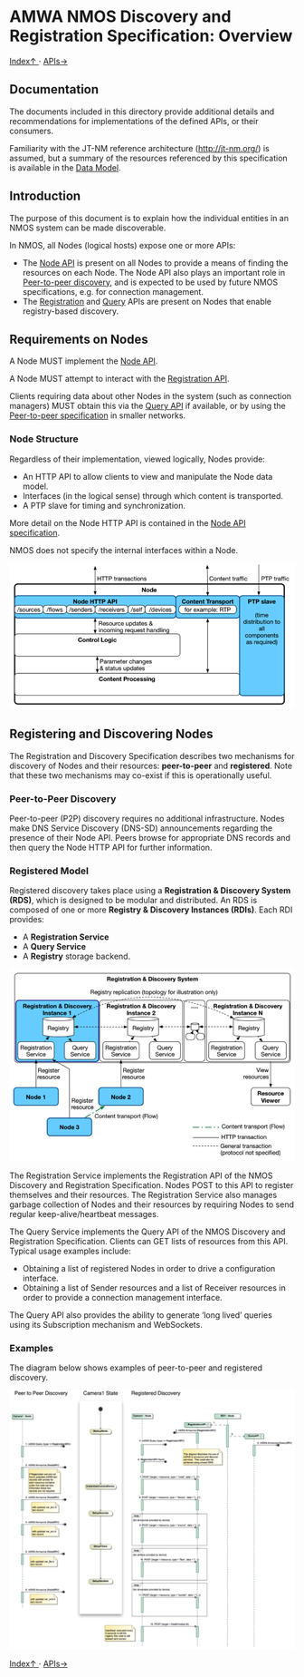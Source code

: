 # AMWA NMOS Discovery and Registration Specification: Overview

[ Index↑ ](..) · [APIs→](2.0._APIs.md)



## Documentation

The documents included in this directory provide additional details and recommendations for implementations of the defined APIs, or their consumers.

Familiarity with the JT-NM reference architecture (http://jt-nm.org/) is assumed, but a summary of the resources referenced by this specification is available in the [Data Model](5.0._Data_Model.md).

## Introduction

The purpose of this document is to explain how the individual entities in an NMOS system can be made discoverable.

In NMOS, all Nodes (logical hosts) expose one or more APIs:

* The [Node API](../APIs/NodeAPI.html) is present on all Nodes to provide a means of finding the resources on each Node. The Node API also plays an important role in [Peer-to-peer discovery](3.2._Discovery_-_Peer_to_Peer_Operation.md), and is expected to be used by future NMOS specifications, e.g. for connection management.
* The [Registration](../APIs/RegistrationAPI.html) and [Query](../APIs/QueryAPI.html) APIs are present on Nodes that enable registry-based discovery.

## Requirements on Nodes

A Node MUST implement the [Node API](../APIs/NodeAPI.html).

A Node MUST attempt to interact with the [Registration API](../APIs/RegistrationAPI.html).

Clients requiring data about other Nodes in the system (such as connection managers) MUST obtain this via the [Query API](../APIs/QueryAPI.html) if available, or by using the [Peer-to-peer specification](3.2._Discovery_-_Peer_to_Peer_Operation.md) in smaller networks.

### Node Structure

Regardless of their implementation, viewed logically, Nodes provide:

* An HTTP API to allow clients to view and manipulate the Node data model.
* Interfaces (in the logical sense) through which content is transported.
* A PTP slave for timing and synchronization.

More detail on the Node HTTP API is contained in the [Node API specification](../APIs/NodeAPI.html).

NMOS does not specify the internal interfaces within a Node.

![Node Components](images/node-components.png)

## Registering and Discovering Nodes

The Registration and Discovery Specification describes two mechanisms for discovery of Nodes and their resources: **peer-to-peer** and **registered**. Note that these two mechanisms may co-exist if this is operationally useful.

### Peer-to-Peer Discovery

Peer-to-peer (P2P) discovery requires no additional infrastructure. Nodes make DNS Service Discovery (DNS-SD) announcements regarding the presence of their Node API. Peers browse for appropriate DNS records and then query the Node HTTP API for further information.

### Registered Model

Registered discovery takes place using a **Registration & Discovery System (RDS)**, which is designed to be modular and distributed. An RDS is composed of one or more **Registry & Discovery Instances (RDIs)**. Each RDI provides:

* A **Registration Service**
* A **Query Service**
* A **Registry** storage backend.

![Registration and Discovery](images/registration-and-discovery.png)

The Registration Service implements the Registration API of the NMOS Discovery and Registration Specification. Nodes POST to this API to register themselves and their resources. The Registration Service also manages garbage collection of Nodes and their resources by requiring Nodes to send regular keep-alive/heartbeat messages.

The Query Service implements the Query API of the NMOS Discovery and Registration Specification. Clients can GET lists of resources from this API. Typical usage examples include:

* Obtaining a list of registered Nodes in order to drive a configuration interface.
* Obtaining a list of Sender resources and a list of Receiver resources in order to provide a connection management interface.

The Query API also provides the ability to generate ‘long lived’ queries using its Subscription mechanism and WebSockets.

### Examples

The diagram below shows examples of peer-to-peer and registered discovery.

![Registration Sequence](images/registration-sequence.png)

[ Index↑ ](..) · [APIs→](2.0._APIs.md)
